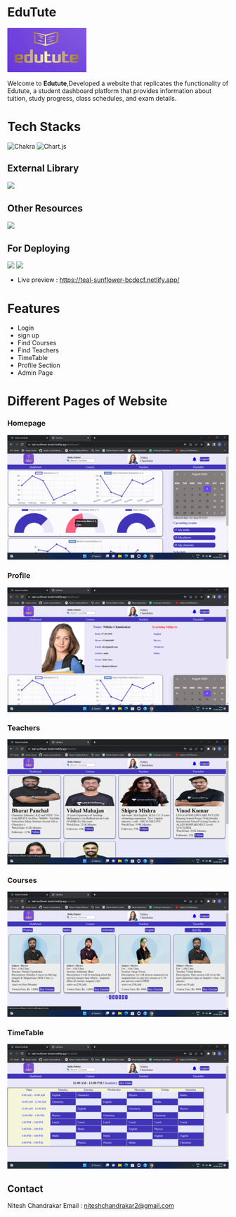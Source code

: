 # EduTute 
<img src="./src/components/Pages/logo.png" height="100" width="180">

Welcome to <b>Edutute</b>,Developed a website that replicates the functionality of Edutute, a student dashboard platform that provides information about tuition, study progress, class schedules, and exam details.






# Tech Stacks

![Chakra](https://img.shields.io/badge/chakra-%234ED1C5.svg?style=for-the-badge&logo=chakraui&logoColor=white)
![Chart.js](https://img.shields.io/badge/chart.js-F5788D.svg?style=for-the-badge&logo=chart.js&logoColor=white)

## External Library

![](https://img.shields.io/badge/React_Router-CA4245?style=for-the-badge&logo=react-router&logoColor=white)

## Other Resources
![](https://img.shields.io/badge/Pinterest-%23E60023.svg?&style=for-the-badge&logo=Pinterest&logoColor=white)

## For Deploying
![](https://img.shields.io/badge/Netlify-00C7B7?style=for-the-badge&logo=netlify&logoColor=white)
![](https://img.shields.io/badge/Vercel-000000?style=for-the-badge&logo=vercel&logoColor=white)


- Live preview : https://teal-sunflower-bcdecf.netlify.app/


# Features
- Login
- sign up
- Find Courses
- Find Teachers
- TimeTable
- Profile Section
- Admin Page


# Different Pages of Website
### Homepage
<img src="./Images/Dashboard.png" />

### Profile
<img src="./Images/Profile.png" />

### Teachers
<img src="./Images/Teachers.png" >

### Courses
<img src="./Images/Courses.png" >

### TimeTable
<img src="./Images/TimeTable.png">


## Contact
Nitesh Chandrakar
Email : niteshchandrakar2@gmail.com
